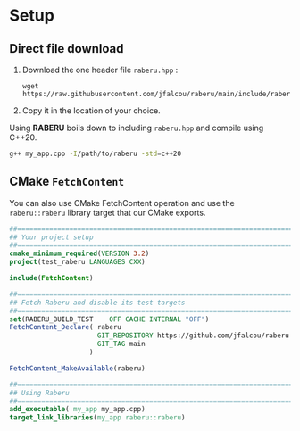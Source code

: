 # Setup

## Direct file download

1. Download the one header file `raberu.hpp` :
    ```
    wget https://raw.githubusercontent.com/jfalcou/raberu/main/include/raberu.hpp
    ```
2. Copy it in the location of your choice.

Using **RABERU** boils down to including `raberu.hpp` and compile using C++20.

``` bash
g++ my_app.cpp -I/path/to/raberu -std=c++20
```

## CMake `FetchContent`

You can also use CMake FetchContent operation and use the `raberu::raberu` library
target that our CMake exports.

``` cmake
##==================================================================================================
## Your project setup
##==================================================================================================
cmake_minimum_required(VERSION 3.2)
project(test_raberu LANGUAGES CXX)

include(FetchContent)

##==================================================================================================
## Fetch Raberu and disable its test targets
##==================================================================================================
set(RABERU_BUILD_TEST    OFF CACHE INTERNAL "OFF")
FetchContent_Declare( raberu
                      GIT_REPOSITORY https://github.com/jfalcou/raberu.git
                      GIT_TAG main
                    )

FetchContent_MakeAvailable(raberu)

##==================================================================================================
## Using Raberu
##==================================================================================================
add_executable( my_app my_app.cpp)
target_link_libraries(my_app raberu::raberu)
```